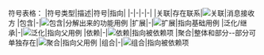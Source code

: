 符号表格：
|符号类型|描述|符号|指向|
|-|-|-|-|
|关联|存在联系|![关联](https://i.loli.net/2019/10/09/eU6AGjBVJFxOot4.png)|消息接收方
|包含|-|![包含](https://i.loli.net/2019/10/09/wY2N5UFM68dcuZC.png)|分解出来的功能用例
|扩展|-|![扩展](https://i.loli.net/2019/10/09/KXWgon3rc6vjDEx.png)|指向基础用例
|泛化/继承|-|![泛化](https://i.loli.net/2019/10/09/Bmklp7nKXv3Fjx1.png)|指向父用例
|依赖|-|![依赖](https://i.loli.net/2019/10/09/nEdD7T296iqP5tN.png)|指向被依赖项
|聚合|整体和部分--部分可单独存在|![聚合](https://i.loli.net/2019/10/09/Ld8N1rpJVYqPaWQ.png)|指向父用例
|组合|-|![组合](https://i.loli.net/2019/10/09/OyrY7EAVeq1Ux4M.png)|指向被依赖项

